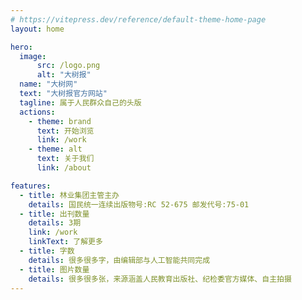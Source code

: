 ```yaml
---
# https://vitepress.dev/reference/default-theme-home-page
layout: home

hero:
  image:
      src: /logo.png
      alt: "大树报"
  name: "大树网"
  text: "大树报官方网站"
  tagline: 属于人民群众自己的头版
  actions:
    - theme: brand
      text: 开始浏览
      link: /work
    - theme: alt
      text: 关于我们
      link: /about

features:
  - title: 林业集团主管主办
    details: 国民统一连续出版物号:RC 52-675 邮发代号:75-01
  - title: 出刊数量
    details: 3期
    link: /work
    linkText: 了解更多
  - title: 字数
    details: 很多很多字，由编辑部与人工智能共同完成
  - title: 图片数量
    details: 很多很多张，来源涵盖人民教育出版社、纪检委官方媒体、自主拍摄
---
```



